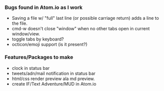 ### Bugs found in Atom.io as I work

- Saving a file w/ "full" last line (or possible carriage return) adds a line to the file.
- cmd-w doesn't close "window" when no other tabs open in current window/view.
- toggle tabs by keyboard?
- octicon/emoji support (is it present?)

### Features/Packages to make
- clock in status bar
- tweets/adn/mail notification in status bar
- html/css render preview ala md preview.
- create IF/Text Adventure/MUD in Atom.io
